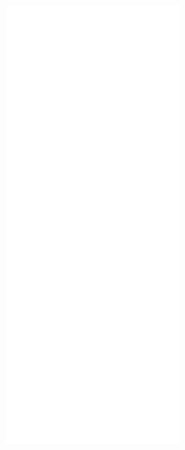 <!-- sneeking a peek huh? 👀 nice -->
<img align="left" width="400" alt="🍎" src="/github-metrics.svg">
<img align="left" width="400" alt="🐙" src="/achievements.svg">
<img align="left" width="400" alt="⭐" src="/stars.svg">
<img align="left" width="400"  alt="📅" src="/isocalendar.svg">

